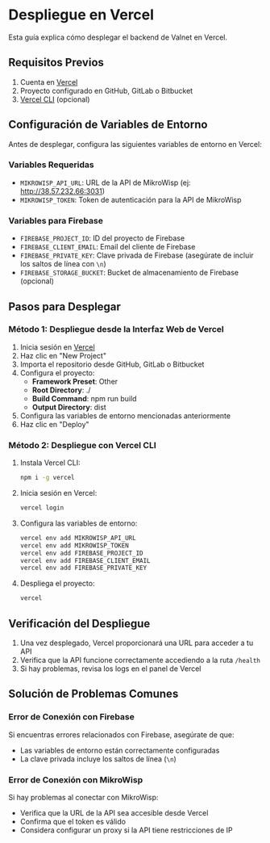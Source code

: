 # Despliegue en Vercel

Esta guía explica cómo desplegar el backend de Valnet en Vercel.

## Requisitos Previos

1. Cuenta en [Vercel](https://vercel.com)
2. Proyecto configurado en GitHub, GitLab o Bitbucket
3. [Vercel CLI](https://vercel.com/docs/cli) (opcional)

## Configuración de Variables de Entorno

Antes de desplegar, configura las siguientes variables de entorno en Vercel:

### Variables Requeridas

- `MIKROWISP_API_URL`: URL de la API de MikroWisp (ej: http://38.57.232.66:3031)
- `MIKROWISP_TOKEN`: Token de autenticación para la API de MikroWisp

### Variables para Firebase

- `FIREBASE_PROJECT_ID`: ID del proyecto de Firebase
- `FIREBASE_CLIENT_EMAIL`: Email del cliente de Firebase
- `FIREBASE_PRIVATE_KEY`: Clave privada de Firebase (asegúrate de incluir los saltos de línea con `\n`)
- `FIREBASE_STORAGE_BUCKET`: Bucket de almacenamiento de Firebase (opcional)

## Pasos para Desplegar

### Método 1: Despliegue desde la Interfaz Web de Vercel

1. Inicia sesión en [Vercel](https://vercel.com)
2. Haz clic en "New Project"
3. Importa el repositorio desde GitHub, GitLab o Bitbucket
4. Configura el proyecto:
   - **Framework Preset**: Other
   - **Root Directory**: ./
   - **Build Command**: npm run build
   - **Output Directory**: dist
5. Configura las variables de entorno mencionadas anteriormente
6. Haz clic en "Deploy"

### Método 2: Despliegue con Vercel CLI

1. Instala Vercel CLI:
   ```bash
   npm i -g vercel
   ```

2. Inicia sesión en Vercel:
   ```bash
   vercel login
   ```

3. Configura las variables de entorno:
   ```bash
   vercel env add MIKROWISP_API_URL
   vercel env add MIKROWISP_TOKEN
   vercel env add FIREBASE_PROJECT_ID
   vercel env add FIREBASE_CLIENT_EMAIL
   vercel env add FIREBASE_PRIVATE_KEY
   ```

4. Despliega el proyecto:
   ```bash
   vercel
   ```

## Verificación del Despliegue

1. Una vez desplegado, Vercel proporcionará una URL para acceder a tu API
2. Verifica que la API funcione correctamente accediendo a la ruta `/health`
3. Si hay problemas, revisa los logs en el panel de Vercel

## Solución de Problemas Comunes

### Error de Conexión con Firebase

Si encuentras errores relacionados con Firebase, asegúrate de que:
- Las variables de entorno están correctamente configuradas
- La clave privada incluye los saltos de línea (`\n`)

### Error de Conexión con MikroWisp

Si hay problemas al conectar con MikroWisp:
- Verifica que la URL de la API sea accesible desde Vercel
- Confirma que el token es válido
- Considera configurar un proxy si la API tiene restricciones de IP 